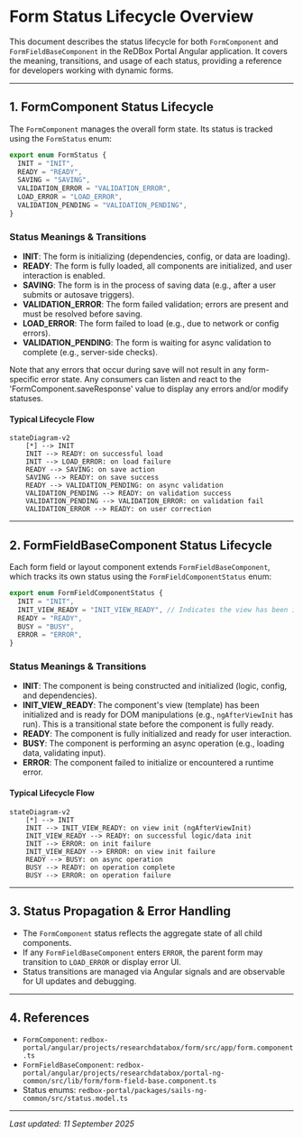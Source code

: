 # Form Status Lifecycle Overview

This document describes the status lifecycle for both `FormComponent` and `FormFieldBaseComponent` in the ReDBox Portal Angular application. It covers the meaning, transitions, and usage of each status, providing a reference for developers working with dynamic forms.

---

## 1. FormComponent Status Lifecycle

The `FormComponent` manages the overall form state. Its status is tracked using the `FormStatus` enum:

```typescript
export enum FormStatus {
  INIT = "INIT",
  READY = "READY",
  SAVING = "SAVING",
  VALIDATION_ERROR = "VALIDATION_ERROR",
  LOAD_ERROR = "LOAD_ERROR",
  VALIDATION_PENDING = "VALIDATION_PENDING",
}
```

### Status Meanings & Transitions

- **INIT**: The form is initializing (dependencies, config, or data are loading).
- **READY**: The form is fully loaded, all components are initialized, and user interaction is enabled.
- **SAVING**: The form is in the process of saving data (e.g., after a user submits or autosave triggers).
- **VALIDATION_ERROR**: The form failed validation; errors are present and must be resolved before saving.
- **LOAD_ERROR**: The form failed to load (e.g., due to network or config errors).
- **VALIDATION_PENDING**: The form is waiting for async validation to complete (e.g., server-side checks).

Note that any errors that occur during save will not result in any form-specific error state. Any consumers can listen and react to the 'FormComponent.saveResponse' value to display any errors and/or modify statuses.

#### Typical Lifecycle Flow

```mermaid
stateDiagram-v2
    [*] --> INIT
    INIT --> READY: on successful load
    INIT --> LOAD_ERROR: on load failure
    READY --> SAVING: on save action
    SAVING --> READY: on save success
    READY --> VALIDATION_PENDING: on async validation
    VALIDATION_PENDING --> READY: on validation success
    VALIDATION_PENDING --> VALIDATION_ERROR: on validation fail
    VALIDATION_ERROR --> READY: on user correction
```
---

## 2. FormFieldBaseComponent Status Lifecycle


Each form field or layout component extends `FormFieldBaseComponent`, which tracks its own status using the `FormFieldComponentStatus` enum:

```typescript
export enum FormFieldComponentStatus {
  INIT = "INIT",
  INIT_VIEW_READY = "INIT_VIEW_READY", // Indicates the view has been initialized and ready for DOM manipulations
  READY = "READY",
  BUSY = "BUSY",
  ERROR = "ERROR",
}
```

### Status Meanings & Transitions

- **INIT**: The component is being constructed and initialized (logic, config, and dependencies).
- **INIT_VIEW_READY**: The component's view (template) has been initialized and is ready for DOM manipulations (e.g., `ngAfterViewInit` has run). This is a transitional state before the component is fully ready.
- **READY**: The component is fully initialized and ready for user interaction.
- **BUSY**: The component is performing an async operation (e.g., loading data, validating input).
- **ERROR**: The component failed to initialize or encountered a runtime error.

#### Typical Lifecycle Flow

```mermaid
stateDiagram-v2
    [*] --> INIT
    INIT --> INIT_VIEW_READY: on view init (ngAfterViewInit)
    INIT_VIEW_READY --> READY: on successful logic/data init
    INIT --> ERROR: on init failure
    INIT_VIEW_READY --> ERROR: on view init failure
    READY --> BUSY: on async operation
    BUSY --> READY: on operation complete
    BUSY --> ERROR: on operation failure
```

---

## 3. Status Propagation & Error Handling

- The `FormComponent` status reflects the aggregate state of all child components.
- If any `FormFieldBaseComponent` enters `ERROR`, the parent form may transition to `LOAD_ERROR` or display error UI.
- Status transitions are managed via Angular signals and are observable for UI updates and debugging.

---

## 4. References

- `FormComponent`: `redbox-portal/angular/projects/researchdatabox/form/src/app/form.component.ts`
- `FormFieldBaseComponent`: `redbox-portal/angular/projects/researchdatabox/portal-ng-common/src/lib/form/form-field-base.component.ts`
- Status enums: `redbox-portal/packages/sails-ng-common/src/status.model.ts`

---

*Last updated: 11 September 2025*
